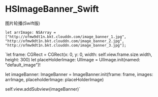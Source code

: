 # HSImageBanner_Swift
图片轮播(Swift版)

`let arrImage: NSArray = ["http://ofmw9dt1n.bkt.clouddn.com/image_banner_1.jpg",
"http://ofmw9dt1n.bkt.clouddn.com/image_banner_2.jpg",
"http://ofmw9dt1n.bkt.clouddn.com/image_banner_3.jpg"];`

`let frame: CGRect = CGRect(x: 0, y: 0, width: self.view.frame.size.width, height: 300)
let placeHolderImage: UIImage = UIImage.init(named: "default_image")!

let imageBanner: ImageBanner = ImageBanner.init(frame: frame, images: arrImage, placeholderImage: placeHolderImage)

self.view.addSubview(imageBanner)`
